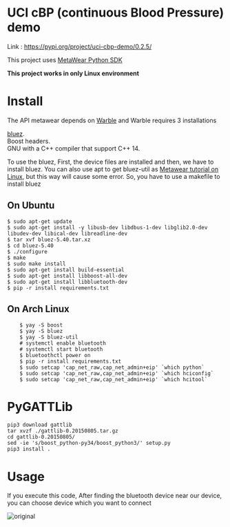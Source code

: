 # UCI cBP (continuous Blood Pressure) demo
Link : https://pypi.org/project/uci-cbp-demo/0.2.5/

This project uses [MetaWear Python SDK](https://github.com/mbientlab/MetaWear-SDK-Python)

__This project works in only Linux environment__

# Install

The API metawear depends on [Warble](https://github.com/mbientlab/Warble) and Warble requires 3 installations

[bluez](www.bluez.org).   
Boost headers.   
GNU with a C++ compiler that support C++ 14.  

To use the bluez, First, the device files are installed and then, we have to install bluez. You can also use apt to get bluez-util as [Metawear tutorial on Linux](https://mbientlab.com/tutorials/Linux.html), but this way will cause some error. So, you have to use a makefile to install bluez

## On Ubuntu
    $ sudo apt-get update
    $ sudo apt-get install -y libusb-dev libdbus-1-dev libglib2.0-dev libudev-dev libical-dev libreadline-dev
    $ tar xvf bluez-5.40.tar.xz
    $ cd bluez-5.40
    $ ./configure
    $ make
    $ sudo make install
    $ sudo apt-get install build-essential
    $ sudo apt-get install libboost-all-dev
    $ sudo apt-get install libbluetooth-dev
    $ pip -r install requirements.txt
    
## On Arch Linux
```shell script
    $ yay -S boost
    $ yay -S bluez
    $ yay -S bluez-util
    # systemctl enable bluetooth
    # systemctl start bluetooth
    $ bluetoothctl power on
    $ pip -r install requirements.txt
    $ sudo setcap 'cap_net_raw,cap_net_admin+eip' `which python`
    $ sudo setcap 'cap_net_raw,cap_net_admin+eip' `which hciconfig`
    $ sudo setcap 'cap_net_raw,cap_net_admin+eip' `which hcitool`
```

# PyGATTLib
```shell script
pip3 download gattlib
tar xvzf ./gattlib-0.20150805.tar.gz
cd gattlib-0.20150805/
sed -ie 's/boost_python-py34/boost_python3/' setup.py
pip3 install .
```
    
# Usage
If you execute this code, After finding the bluetooth device near our device, you can choose device which you want to connect

![original](https://media.github.uci.edu/user/1629/files/80d5cf80-b2ed-11e9-9451-93a25e901b81)
